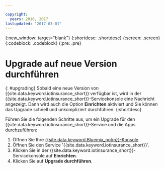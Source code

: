 ```yaml
---

copyright:
  years: 2016, 2017
lastupdated: "2017-03-01"
---
```


<!-- Common attributes used in the template are defined as follows: -->
{:new_window: target="blank"}
{:shortdesc: .shortdesc}
{:screen: .screen}
{:codeblock: .codeblock}
{:pre: .pre}



<!-- {{site.data.keyword.iotinsurance_full}}  {{site.data.keyword.iotinsurance_short}}  -->


# Upgrade auf neue Version durchführen
{: #upgrading}
Sobald eine neue Version von {{site.data.keyword.iotinsurance_short}} verfügbar ist, wird in der {{site.data.keyword.iotinsurance_short}}-Servicekonsole eine Nachricht angezeigt. Dann wird auch die Option **Einrichten** aktiviert und Sie können das Upgrade schnell und unkompliziert durchführen.
{:shortdesc}

Führen Sie die folgenden Schritte aus, um ein Upgrade für den {{site.data.keyword.iotinsurance_short}}-Service und die Apps durchzuführen:
  1. Öffnen Sie Ihre [{{site.data.keyword.Bluemix_notm}}-Konsole](https://console.ng.bluemix.net/#all-items).
  2. Öffnen Sie den Service '{{site.data.keyword.iotinsurance_short}}'.
  3. Klicken Sie in der {{site.data.keyword.iotinsurance_short}}-Servicekonsole auf **Einrichten**.
  4. Klicken Sie auf **Upgrade durchführen**.
